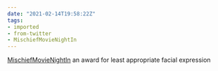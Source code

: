 ```yaml
---
date: "2021-02-14T19:58:22Z"
tags:
- imported
- from-twitter
- MischiefMovieNightIn
---
```

[MischiefMovieNightIn](/tags/MischiefMovieNightIn) an award for least appropriate facial expression
